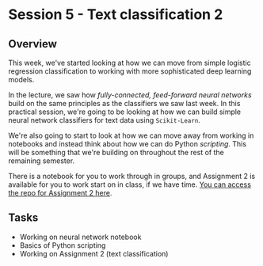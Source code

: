 # Session 5 - Text classification 2

## Overview

This week, we've started looking at how we can move from simple logistic regression classification to working with more sophisticated deep learning models.

In the lecture, we saw how *fully-connected, feed-forward neural networks* build on the same principles as the classifiers we saw last week. In this practical session, we're going to be looking at how we can build simple neural network classifiers for text data using ```Scikit-Learn```.

We're also going to start to look at how we can move away from working in notebooks and instead think about how we can do Python *scripting*. This will be something that we're building on throughout the rest of the remaining semester.

There is a notebook for you to work through in groups, and Assignment 2 is available for you to work start on in class, if we have time. [You can access the repo for Assignment 2 here](https://classroom.github.com/a/qGathgQP).

## Tasks

- Working on neural network notebook
- Basics of Python scripting
- Working on Assignment 2 (text classification)
